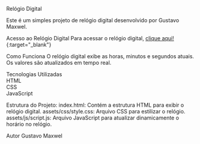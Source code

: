 Relógio Digital

Este é um simples projeto de relógio digital desenvolvido por Gustavo Maxwel.

Acesso ao Relógio Digital
Para acessar o relógio digital, [clique aqui!](https://relogio-digital-nine-neon.vercel.app "!"){:target="_blank"}

Como Funciona
O relógio digital exibe as horas, minutos e segundos atuais. Os valores são atualizados em tempo real.

Tecnologias Utilizadas
<br>
HTML
<br>
CSS
<br>
JavaScript
<br>

Estrutura do Projeto:
index.html: Contém a estrutura HTML para exibir o relógio digital.
assets/css/style.css: Arquivo CSS para estilizar o relógio.
assets/js/script.js: Arquivo JavaScript para atualizar dinamicamente o horário no relógio.

Autor
Gustavo Maxwel
